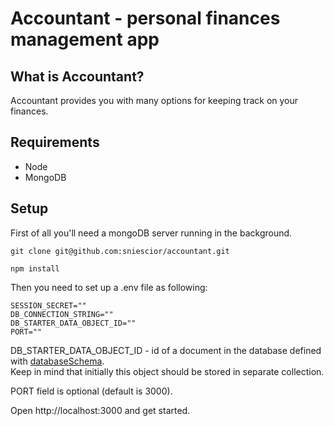 # Accountant - personal finances management app

## What is Accountant?

Accountant provides you with many options for keeping track on your finances.

## Requirements
 - Node
 - MongoDB

## Setup

First of all you'll need a mongoDB server running in the background.

```
git clone git@github.com:sniescior/accountant.git
```
```
npm install
```

Then you need to set up a .env file as following:

```
SESSION_SECRET=""
DB_CONNECTION_STRING=""
DB_STARTER_DATA_OBJECT_ID=""
PORT=""
```

DB_STARTER_DATA_OBJECT_ID - id of a document in the database defined with [databaseSchema](models/starterData.js).  
Keep in mind that initially this object should be stored in separate collection.

PORT field is optional (default is 3000).

Open http://localhost:3000 and get started.